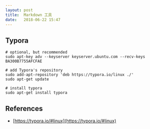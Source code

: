 ```yaml
---
layout: post
title:  Markdown 工具
date:   2018-06-22 15:47
---
```


## Typora

```
# optional, but recommended
sudo apt-key adv --keyserver keyserver.ubuntu.com --recv-keys BA300B7755AFCFAE

# add Typora's repository
sudo add-apt-repository 'deb https://typora.io/linux ./'
sudo apt-get update

# install typora
sudo apt-get install typora
```

## References
- [https://typora.io/#linux](https://typora.io/#linux)
